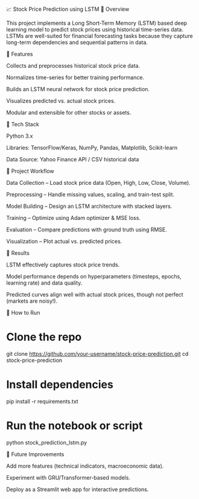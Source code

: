 📈 Stock Price Prediction using LSTM
🔹 Overview

This project implements a Long Short-Term Memory (LSTM) based deep learning model to predict stock prices using historical time-series data. LSTMs are well-suited for financial forecasting tasks because they capture long-term dependencies and sequential patterns in data.

🔹 Features

Collects and preprocesses historical stock price data.

Normalizes time-series for better training performance.

Builds an LSTM neural network for stock price prediction.

Visualizes predicted vs. actual stock prices.

Modular and extensible for other stocks or assets.

🔹 Tech Stack

Python 3.x

Libraries: TensorFlow/Keras, NumPy, Pandas, Matplotlib, Scikit-learn

Data Source: Yahoo Finance API / CSV historical data

🔹 Project Workflow

Data Collection – Load stock price data (Open, High, Low, Close, Volume).

Preprocessing – Handle missing values, scaling, and train-test split.

Model Building – Design an LSTM architecture with stacked layers.

Training – Optimize using Adam optimizer & MSE loss.

Evaluation – Compare predictions with ground truth using RMSE.

Visualization – Plot actual vs. predicted prices.

🔹 Results

LSTM effectively captures stock price trends.

Model performance depends on hyperparameters (timesteps, epochs, learning rate) and data quality.

Predicted curves align well with actual stock prices, though not perfect (markets are noisy!).

🔹 How to Run

# Clone the repo

git clone https://github.com/your-username/stock-price-prediction.git
cd stock-price-prediction

# Install dependencies

pip install -r requirements.txt

# Run the notebook or script

python stock_prediction_lstm.py

🔹 Future Improvements

Add more features (technical indicators, macroeconomic data).

Experiment with GRU/Transformer-based models.

Deploy as a Streamlit web app for interactive predictions.

